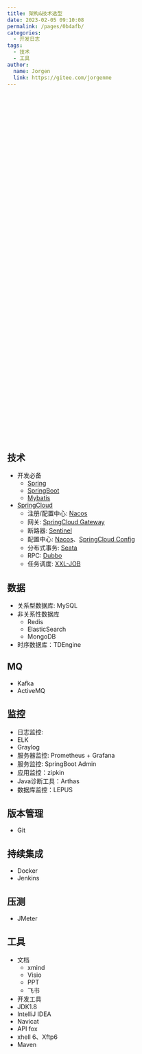 ```yaml
---
title: 架构&技术选型
date: 2023-02-05 09:10:08
permalink: /pages/0b4afb/
categories:
  - 开发日志
tags:
  - 技术
  - 工具
author: 
  name: Jorgen
  link: https://gitee.com/jorgenme
---
```


  <iframe :src="$withBase('/markmap/tech.html')" width="100%" height="800" frameborder="0" scrolling="No" leftmargin="0" topmargin="0"></iframe>

## 技术
- 开发必备
  - [Spring](https://spring.io/projects/spring-framework)
  - [SpringBoot](https://spring.io/projects/spring-boot)
  - [Mybatis](https://mybatis.org/mybatis-3/)
- [SpringCloud](https://spring.io/projects/spring-cloud)
  - 注册/配置中心: [Nacos](https://nacos.io/zh-cn/docs/quick-start.html)
  - 网关: [SpringCloud Gateway](https://spring.io/projects/spring-cloud-gateway/)
  - 断路器: [Sentinel](https://github.com/alibaba/Sentinel/wiki/%E4%BB%8B%E7%BB%8D)
  - 配置中心: [Nacos](https://nacos.io/zh-cn/docs/quick-start.html)、[SpringCloud Config](https://spring.io/projects/spring-cloud-config/)
  - 分布式事务: [Seata]()
  - RPC: [Dubbo](https://cn.dubbo.apache.org/zh-cn/)
  - 任务调度: [XXL-JOB](https://www.xuxueli.com/xxl-job/)

## 数据

- 关系型数据库: MySQL
- 非关系性数据库
  - Redis
  - ElasticSearch
  - MongoDB
- 时序数据库：TDEngine

## MQ
- Kafka
- ActiveMQ

## 监控

- 日志监控: 
 - ELK
 - Graylog
- 服务器监控: Prometheus + Grafana
- 服务监控: SpringBoot Admin
- 应用监控：zipkin
- Java诊断工具：Arthas
- 数据库监控：LEPUS

## 版本管理
- Git

## 持续集成
- Docker 
- Jenkins

## 压测
- JMeter

## 工具
- 文档
  - xmind
  - Visio
  - PPT
  - 飞书
- 开发工具
 - JDK1.8
 - IntelliJ IDEA
 - Navicat
 - API fox
 - xhell 6、Xftp6
 - Maven
